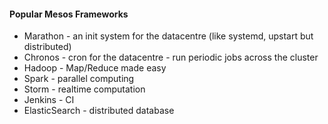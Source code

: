 #### Popular Mesos Frameworks

 * Marathon - an init system for the datacentre (like systemd, upstart but distributed)
 * Chronos - cron for the datacentre - run periodic jobs across the cluster
 * Hadoop - Map/Reduce made easy
 * Spark - parallel computing
 * Storm - realtime computation
 * Jenkins - CI
 * ElasticSearch - distributed database
